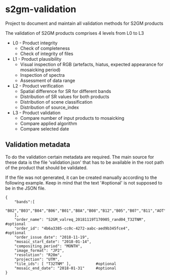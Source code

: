 # s2gm-validation

Project to document and maintain all validation methods for S2GM products

The validation of S2GM products comprises 4 levels from L0 to L3

- L0 - Product integrity
    - Check of completeness
    - Check of integrity of files
- L1 - Product plausibility 
    - Visual inspection of RGB (artefacts, hiatus, expected appearance for mosaicking period)
    - Inspection of spectra
    - Assessment of data range
- L2 - Product verification 
    - Spatial difference for SR for different bands
    - Distribution of SR values for both products
    - Distribution of scene classification
    - Distribution of source_index
- L3 - Product validation
    - Compare number of input products to mosaicking
    - Compare applied algorithm 
    - Compare selected date


## Validation metadata

To do the validation certain metadata are required. The main source for these data is 
the file 'validation.json' that has to be available in the root path of the product 
that should be validated.

If the file was not generated, it can be created manually according to the following 
example. Keep in mind that the text '#optional' is not supposed to be in the JSON file.

```
{
	"bands":[
		"B02","B03","B04","B06","B01","B8A","B08","B12","B05","B07","B11","AOT","SCENE","INDEX","SNOW","SUN_ZENITH","VALID_OBS"
	],
	"order_name": "S2GM_valreq_20181119T170905_rand04_T32TNM",      #optional
	"order_id": "4b6a3385-cc0c-4272-aabc-aed9b345fce4",             #optional
	"order_issue_date": "2018-11-19",
	"mosaic_start_date": "2018-01-14",
	"compositing_period": "MONTH",	
	"image_format":	"JP2",
	"resolution": "R20m",
	"projection": "UTM", 
	"tile_ids": [ "T32TNM" ],           #optional
	"mosaic_end_date": "2018-01-31"     #optional
}
```